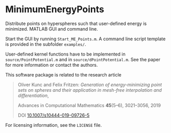 # MinimumEnergyPoints
Distribute points on hyperspheres such that user-defined energy is minimized.
MATLAB GUI and command line.

Start the GUI by running `Start_ME_Points.m`.
A command line script template is provided in the subfolder `examples/`.

User-defined kernel functions have to be implemented in
`source/PointPotential.m` and in `source/dPointPotential.m`.
See the paper for more information or contact the authors.

This software package is related to the research article

> Oliver Kunc and Felix Fritzen: *Generation of energy-minimizing point sets on
> spheres and their application in mesh-free interpolation and differentiation*,
>
> Advances in Computational Mathematics **45**(5–6), 3021–3056, 2019
>
> DOI   [10.1007/s10444-019-09726-5](https://doi.org/10.1007/s10444-019-09726-5 "Paper in Advances in Computational Mathematics")

For licensing information, see the `LICENSE` file.
